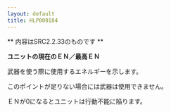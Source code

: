 ```yaml
---
layout: default
title: HLP000184
---
```

** 内容はSRC2.2.33のものです **

**ユニットの現在のＥＮ／最高ＥＮ**

武器を使う際に使用するエネルギーを示します。

このポイントが足りない場合には武器は使用できません。

ＥＮが0になるとユニットは行動不能に陥ります。
